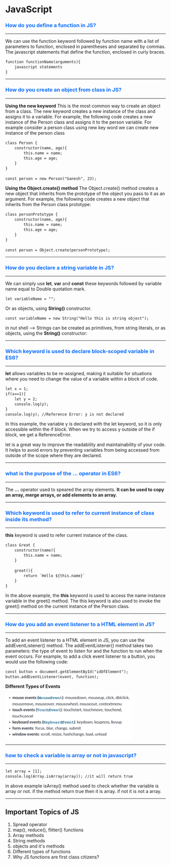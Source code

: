 # JavaScript
### <span style="color:#0d6efd">How do you define a function in JS?</span>
---
We can use the function keyword followed by function name with a list of parameters to function, enclosed in parentheses and separated by commas. The javascript statements that define the function, enclosed in curly braces.

```
function functionName(arguments){
    javascript statements
}
```
--- 
### <span style="color:#0d6efd">How do you create an object from class in JS?</span>
---
**Using the new keyword** This is the most common way to create an object from a class. The new keyword creates a new instance of the class and assigns it to a variable. For example, the following code creates a new instance of the Person class and assigns it to the person variable. For example consider a person class using new key word we can create new instance of the person class

```
class Person {
    constructor(name, age){
        this.name = name;
        this.age = age;
    }
}

const person = new Person("Ganesh", 23);
```
**Using the Object.create() method** The Object.create() method creates a new object that inherits from the prototype of the object you pass to it as an argument. For example, the following code creates a new object that inherits from the Person class prototype:

```
class personPrototype {
    constructor(name, age){
        this.name = name;
        this.age = age;
    }
}

const person = Object.create(personPrototype);
```
---

### <span style="color:#0d6efd">How do you declare a string variable in JS?</span>
---
We can simply use **let**, **var** and **const** these keywords followed by variable name equal to Double quotation mark.

```
let variableName = "";
```
Or as objects, using **String()** constructor.

```
const variableName = new String("Hello this is string object");
```
in nut shell --> Strings can be created as primitives, from string literals, or as objects, using the **String()** constructor:

---

### <span style="color:#0d6efd">Which keyword is used to declare block-scoped variable in ES6?</span>
---
**let** allows variables to be re-assigned, making it suitable for situations where you need to change the value of a variable within a block of code.
```
let x = 1;
if(x==1){
    let y = 2;
    console.log(y); 
}
console.log(y); //Reference Error: y is not declared
```
In this example, the variable y is declared with the let keyword, so it is only accessible within the if block. When we try to access y outside of the if block, we get a ReferenceError.

let is a great way to improve the readability and maintainability of your code. It helps to avoid errors by preventing variables from being accessed from outside of the scope where they are declared.

---
### <span style="color:#0d6efd">what is the purpose of the ... operator in ES6?</span>
---
The **...** operator used to speared the array elements. **It can be used to copy an array, merge arrays, or add elements to an array.** 

---
### <span style="color:#0d6efd">Which keyword is used to refer to current instance of class inside its method?</span>
---

**this** keyword is used to refer current instance of the class.

```
class Great {
    constructor(name){
        this.name = name;
    }

    great(){
        return `Hello ${this.name}`
    }
}
```
In the above example, the **this** keyword is used to access the name instance variable in the greet() method. The this keyword is also used to invoke the greet() method on the current instance of the Person class. 

---
### <span style="color:#0d6efd">How do you add an event listener to a HTML element in JS?</span>
---
To add an event listener to a HTML element in JS, you can use the addEventListener() method. The addEventListener() method takes two parameters: the type of event to listen for and the function to run when the event occurs.
For example, to add a click event listener to a button, you would use the following code:
```
const button = document.getElementById("idOfElement");
button.addEventListener(event, function);
```
**Different Types of Events**

[<img src="./eventListenerTypes.png" width="400"/>](./images/eventListenerTypes.png)

---

### <span style="color:#0d6efd">how to check a variable is array or not in javascript?</span>

---
```
let array = [1];
console.log(Array.isArray(array)); //it will return true
```
in above example isArray() method used to check whether the variable is array or not.
if the method return true then it is array.
if not it is not a array.

---

## Important Topics of JS

1. Spread operator
2. map(), reduce(), flitter() functions
3. Array methods
4. String methods
5. objects and it's methods
6. Different types of functions
7. Why JS functions are first class citizens?
